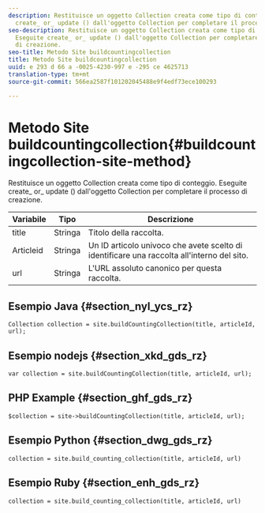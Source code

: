 ```yaml
---
description: Restituisce un oggetto Collection creata come tipo di conteggio. Eseguite
  create_ or_ update () dall'oggetto Collection per completare il processo di creazione.
seo-description: Restituisce un oggetto Collection creata come tipo di conteggio.
  Eseguite create_ or_ update () dall'oggetto Collection per completare il processo
  di creazione.
seo-title: Metodo Site buildcountingcollection
title: Metodo Site buildcountingcollection
uuid: e 293 d 66 a -0025-4230-997 e -295 ce 4625713
translation-type: tm+mt
source-git-commit: 566ea2587f101202045488e9f4edf73ece100293

---
```



# Metodo Site buildcountingcollection{#buildcountingcollection-site-method}

Restituisce un oggetto Collection creata come tipo di conteggio. Eseguite create_ or_ update () dall'oggetto Collection per completare il processo di creazione.

| Variabile | Tipo | Descrizione |
|--- |--- |--- |
| title | Stringa | Titolo della raccolta. |
| Articleid | Stringa | Un ID articolo univoco che avete scelto di identificare una raccolta all'interno del sito. |
| url | Stringa | L'URL assoluto canonico per questa raccolta. |

## Esempio Java {#section_nyl_ycs_rz}

```
Collection collection = site.buildCountingCollection(title, articleId, url); 
```

## Esempio nodejs {#section_xkd_gds_rz}

```
var collection = site.buildCountingCollection(title, articleId, url); 
```

## PHP Example {#section_ghf_gds_rz}

```
$collection = site->buildCountingCollection(title, articleId, url); 
```

## Esempio Python {#section_dwg_gds_rz}

```
collection = site.build_counting_collection(title, articleId, url) 
```

## Esempio Ruby {#section_enh_gds_rz}

```
collection = site.build_counting_collection(title, articleId, url) 
```

